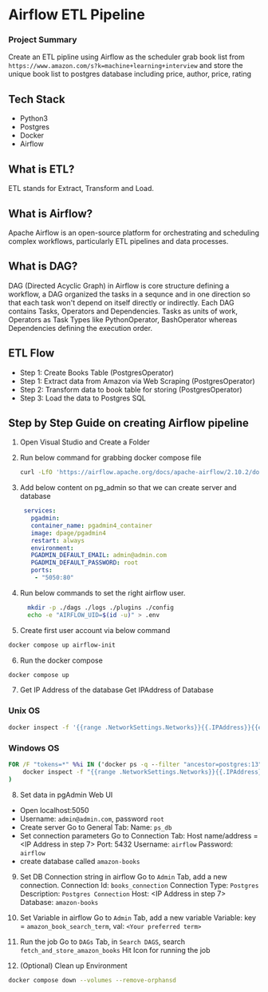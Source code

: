 # Airflow ETL Pipeline

### Project Summary
Create an ETL pipline using Airflow as the scheduler grab book list from `https://www.amazon.com/s?k=machine+learning+interview` and store the unique book list to postgres database including price, author, price, rating

## Tech Stack
- Python3
- Postgres
- Docker
- Airflow

## What is ETL?
ETL stands for Extract, Transform and Load.

## What is Airflow?
Apache Airflow is an open-source platform for orchestrating and scheduling complex workflows, particularly ETL pipelines and data processes. 

## What is DAG?
DAG (Directed Acyclic Graph) in Airflow is core structure defining a workflow, a DAG organized the tasks in a sequnce and in one direction so that each task won't depend on itself directly or indirectly. Each DAG contains Tasks, Operators and Dependencies. Tasks as units of work, Operators as Task Types like PythonOperator, BashOperator whereas Dependencies defining the execution order.

## ETL Flow
- Step 1: Create Books Table (PostgresOperator) 
- Step 1: Extract data from Amazon via Web Scraping (PostgresOperator) 
- Step 2: Transform data to book table for storing (PostgresOperator) 
- Step 3: Load the data to Postgres SQL

## Step by Step Guide on creating Airflow pipeline
1. Open Visual Studio and Create a Folder
2. Run below command for grabbing docker compose file
   ```sh
   curl -LfO 'https://airflow.apache.org/docs/apache-airflow/2.10.2/docker-compose.yaml'
   ```
3. Add below content on pg_admin so that we can create server and database
   ```yml
    services:  
      pgadmin:
      container_name: pgadmin4_container
      image: dpage/pgadmin4
      restart: always
      environment:
      PGADMIN_DEFAULT_EMAIL: admin@admin.com
      PGADMIN_DEFAULT_PASSWORD: root
      ports:
       - "5050:80"
   ```
   
4. Run below commands to set the right airflow user.
   ```sh
     mkdir -p ./dags ./logs ./plugins ./config
     echo -e "AIRFLOW_UID=$(id -u)" > .env
    ```
5. Create first user account via below command
```sh
docker compose up airflow-init
```

6. Run the docker compose
```sh
docker compose up
```

7. Get IP Address of the database
Get IPAddress of Database
### Unix OS
```sh
docker inspect -f '{{range .NetworkSettings.Networks}}{{.IPAddress}}{{end}}' $(docker ps -q --filter "ancestor=postgres:13")
```
### Windows OS
```bat
FOR /F "tokens=*" %%i IN ('docker ps -q --filter "ancestor=postgres:13"') DO (
    docker inspect -f "{{range .NetworkSettings.Networks}}{{.IPAddress}}{{end}}" %%i
)
```
8. Set data in pgAdmin Web UI
- Open localhost:5050
- Username: `admin@admin.com`, password `root`
- Create server
Go to General Tab: Name: `ps_db`
- Set connection parameters
Go to Connection Tab:
Host name/address = <IP Address in step 7>
Port: 5432
Username: `airflow`
Password: `airflow`
- create database called `amazon-books`

9. Set DB Connection string in airflow
Go to `Admin` Tab, add a new connection.
Connection Id: `books_connection`
Connection Type: `Postgres`
Description: `Postgres Connection`
Host: <IP Address in step 7>
Database: `amazon-books`

10. Set Variable in airflow
Go to `Admin` Tab,  add a new variable
Variable: key = `amazon_book_search_term`, val: `<Your preferred term>`

11. Run the job
Go to `DAGs` Tab, in `Search DAGS`, search `fetch_and_store_amazon_books`
Hit Icon for running the job

12. (Optional) Clean up Environment
```sh
docker compose down --volumes --remove-orphansd
```
